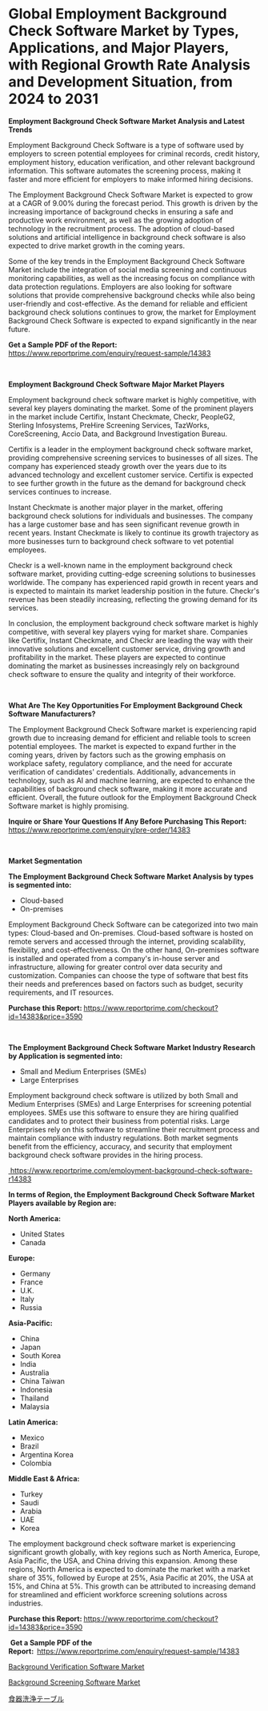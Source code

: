 <p><h1>Global Employment Background Check Software Market by Types, Applications, and Major Players, with Regional Growth Rate Analysis and Development Situation, from 2024 to 2031</h1></p><p><strong>Employment Background Check Software Market Analysis and Latest Trends</strong></p>
<p><p>Employment Background Check Software is a type of software used by employers to screen potential employees for criminal records, credit history, employment history, education verification, and other relevant background information. This software automates the screening process, making it faster and more efficient for employers to make informed hiring decisions.</p><p>The Employment Background Check Software Market is expected to grow at a CAGR of 9.00% during the forecast period. This growth is driven by the increasing importance of background checks in ensuring a safe and productive work environment, as well as the growing adoption of technology in the recruitment process. The adoption of cloud-based solutions and artificial intelligence in background check software is also expected to drive market growth in the coming years.</p><p>Some of the key trends in the Employment Background Check Software Market include the integration of social media screening and continuous monitoring capabilities, as well as the increasing focus on compliance with data protection regulations. Employers are also looking for software solutions that provide comprehensive background checks while also being user-friendly and cost-effective. As the demand for reliable and efficient background check solutions continues to grow, the market for Employment Background Check Software is expected to expand significantly in the near future.</p></p>
<p><strong>Get a Sample PDF of the Report:&nbsp;</strong> <a href="https://www.reportprime.com/enquiry/request-sample/14383">https://www.reportprime.com/enquiry/request-sample/14383</a></p>
<p>&nbsp;</p>
<p><strong>Employment Background Check Software Major Market Players</strong></p>
<p><p>Employment background check software market is highly competitive, with several key players dominating the market. Some of the prominent players in the market include Certifix, Instant Checkmate, Checkr, PeopleG2, Sterling Infosystems, PreHire Screening Services, TazWorks, CoreScreening, Accio Data, and Background Investigation Bureau.</p><p>Certifix is a leader in the employment background check software market, providing comprehensive screening services to businesses of all sizes. The company has experienced steady growth over the years due to its advanced technology and excellent customer service. Certifix is expected to see further growth in the future as the demand for background check services continues to increase.</p><p>Instant Checkmate is another major player in the market, offering background check solutions for individuals and businesses. The company has a large customer base and has seen significant revenue growth in recent years. Instant Checkmate is likely to continue its growth trajectory as more businesses turn to background check software to vet potential employees.</p><p>Checkr is a well-known name in the employment background check software market, providing cutting-edge screening solutions to businesses worldwide. The company has experienced rapid growth in recent years and is expected to maintain its market leadership position in the future. Checkr's revenue has been steadily increasing, reflecting the growing demand for its services.</p><p>In conclusion, the employment background check software market is highly competitive, with several key players vying for market share. Companies like Certifix, Instant Checkmate, and Checkr are leading the way with their innovative solutions and excellent customer service, driving growth and profitability in the market. These players are expected to continue dominating the market as businesses increasingly rely on background check software to ensure the quality and integrity of their workforce.</p></p>
<p>&nbsp;</p>
<p><strong>What Are The Key Opportunities For Employment Background Check Software Manufacturers?</strong></p>
<p><p>The Employment Background Check Software market is experiencing rapid growth due to increasing demand for efficient and reliable tools to screen potential employees. The market is expected to expand further in the coming years, driven by factors such as the growing emphasis on workplace safety, regulatory compliance, and the need for accurate verification of candidates' credentials. Additionally, advancements in technology, such as AI and machine learning, are expected to enhance the capabilities of background check software, making it more accurate and efficient. Overall, the future outlook for the Employment Background Check Software market is highly promising.</p></p>
<p><strong>Inquire or Share Your Questions If Any Before Purchasing This Report:</strong> <a href="https://www.reportprime.com/enquiry/pre-order/14383">https://www.reportprime.com/enquiry/pre-order/14383</a></p>
<p>&nbsp;</p>
<p><strong>Market Segmentation</strong></p>
<p><strong>The Employment Background Check Software Market Analysis by types is segmented into:</strong></p>
<p><ul><li>Cloud-based</li><li>On-premises</li></ul></p>
<p><p>Employment Background Check Software can be categorized into two main types: Cloud-based and On-premises. Cloud-based software is hosted on remote servers and accessed through the internet, providing scalability, flexibility, and cost-effectiveness. On the other hand, On-premises software is installed and operated from a company's in-house server and infrastructure, allowing for greater control over data security and customization. Companies can choose the type of software that best fits their needs and preferences based on factors such as budget, security requirements, and IT resources.</p></p>
<p><strong>Purchase this Report:&nbsp;</strong><a href="https://www.reportprime.com/checkout?id=14383&price=3590">https://www.reportprime.com/checkout?id=14383&price=3590</a></p>
<p>&nbsp;</p>
<p><strong>The Employment Background Check Software Market Industry Research by Application is segmented into:</strong></p>
<p><ul><li>Small and Medium Enterprises (SMEs)</li><li>Large Enterprises</li></ul></p>
<p><p>Employment background check software is utilized by both Small and Medium Enterprises (SMEs) and Large Enterprises for screening potential employees. SMEs use this software to ensure they are hiring qualified candidates and to protect their business from potential risks. Large Enterprises rely on this software to streamline their recruitment process and maintain compliance with industry regulations. Both market segments benefit from the efficiency, accuracy, and security that employment background check software provides in the hiring process.</p></p>
<p><a href="https://www.reportprime.com/employment-background-check-software-r14383">&nbsp;https://www.reportprime.com/employment-background-check-software-r14383</a></p>
<p><strong>In terms of Region, the Employment Background Check Software Market Players available by Region are:</strong></p>
<p>
    <p> <strong> North America: </strong>
        <ul>
            <li>United States</li>
            <li>Canada</li>
        </ul>
        </p> 
    <p> <strong> Europe: </strong>
        <ul>
            <li>Germany</li>
            <li>France</li>
            <li>U.K.</li>
            <li>Italy</li>
            <li>Russia</li>
        </ul>
        </p> 
    <p> <strong> Asia-Pacific: </strong>
        <ul>
            <li>China</li>
            <li>Japan</li>
            <li>South Korea</li>
            <li>India</li>
            <li>Australia</li>
            <li>China Taiwan</li>
            <li>Indonesia</li>
            <li>Thailand</li>
            <li>Malaysia</li>
        </ul>
        </p> 
    <p> <strong> Latin America: </strong>
        <ul>
            <li>Mexico</li>
            <li>Brazil</li>
            <li>Argentina Korea</li>
            <li>Colombia</li>
        </ul>
        </p> 
    <p> <strong> Middle East & Africa: </strong>
        <ul>
            <li>Turkey</li>
            <li>Saudi</li>
            <li>Arabia</li>
            <li>UAE</li>
            <li>Korea</li>
        </ul>
    </p>
    </p>
<p><p>The employment background check software market is experiencing significant growth globally, with key regions such as North America, Europe, Asia Pacific, the USA, and China driving this expansion. Among these regions, North America is expected to dominate the market with a market share of 35%, followed by Europe at 25%, Asia Pacific at 20%, the USA at 15%, and China at 5%. This growth can be attributed to increasing demand for streamlined and efficient workforce screening solutions across industries.</p></p>
<p><strong>Purchase this Report: </strong><a href="https://www.reportprime.com/checkout?id=14383&price=3590">https://www.reportprime.com/checkout?id=14383&price=3590</a></p>
<p>&nbsp;<strong>Get a Sample PDF of the Report:&nbsp;&nbsp;</strong><a href="https://www.reportprime.com/enquiry/request-sample/14383">https://www.reportprime.com/enquiry/request-sample/14383</a></p>
<p><strong></strong></p>
<p><p><a href="https://github.com/ruddyyedelwadw/Market-Research-Report-List-2/blob/main/background-verification-software-market.md">Background Verification Software Market</a></p><p><a href="https://github.com/jaidynmorantestelletmjzya/Market-Research-Report-List-2/blob/main/background-screening-software-market.md">Background Screening Software Market</a></p><p><a href="https://github.com/SantosDicki04/Market-Research-Report-List-1/blob/main/537221325323.md">食器洗浄テーブル</a></p></p>